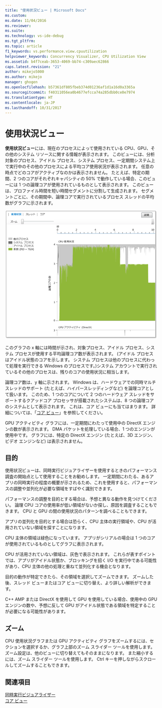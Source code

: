 ```yaml
---
title: "使用状況ビュー | Microsoft Docs"
ms.custom: 
ms.date: 11/04/2016
ms.reviewer: 
ms.suite: 
ms.technology: vs-ide-debug
ms.tgt_pltfrm: 
ms.topic: article
f1_keywords: vs.performance.view.cpuutilization
helpviewer_keywords: Concurrency Visualizer, CPU Utilization View
ms.assetid: b4f7ceab-3653-4069-bb74-c309aec62866
caps.latest.revision: "21"
author: mikejo5000
ms.author: mikejo
manager: ghogen
ms.openlocfilehash: b57361df805fbeb374d01236af1d1a16d0a3365a
ms.sourcegitcommit: f40311056ea0b4677efcca74a285dbb0ce0e7974
ms.translationtype: HT
ms.contentlocale: ja-JP
ms.lasthandoff: 10/31/2017
---
```

# <a name="utilization-view"></a>使用状況ビュー
**使用状況ビュー**には、現在のプロセスによって使用されている CPU、GPU、その他のシステム リソースに関する情報が表示されます。 このビューには、分析対象のプロセス、アイドル プロセス、システム プロセス、一定期間システム上で実行中のその他のプロセスによる平均コア使用状況が表示されます。 任意の時点でどのコアがアクティブなのかは表示されません。 たとえば、特定の期間、2 つのコアがそれぞれキャパシティの 50% で動作している場合、このビューには 1 つの論理コアが使用されているものとして表示されます。 このビューは、プロファイル時間を短い時間セグメントに分割して生成されます。 セグメントごとに、その期間中、論理コアで実行されているプロセス スレッドの平均数がグラフに示されます。  
  
 ![CPU 使用率ビュー](../profiling/media/vsts_ppacpuutil.png "VSTS_PPAcpuUtil")  
  
 このグラフの x 軸には時間が示され、対象プロセス、アイドル プロセス、システム プロセスが使用する平均論理コア数が表示されます。 (アイドル プロセスはアイドル状態のコアを示します。 システム プロセスは他のプロセスに代わって処理を実行できる Windows のプロセスです。)システム アカウントで実行されているその他のプロセスは、残りのコアの使用状況に相当します。  
  
 論理コア数は、y 軸に示されます。 Windows は、ハードウェアでの同時マルチスレッドのサポート (たとえば、ハイパースレッディングなど) を論理コアとして扱います。 このため、1 つのコアについて 2 つのハードウェア スレッドをサポートするクアッドコア プロセッサが搭載されたシステムは、8 つの論理コアのシステムとして表示されます。 これは、コア ビューにも当てはまります。 詳細については、「[コア ビュー](../profiling/cores-view.md)」を参照してください。  
  
 GPU アクティビティ グラフには、一定期間にわたって使用中の DirectX エンジンの数が表示されます。  DMA パケットを処理している場合、1 つのエンジンが使用中です。  グラフには、特定の DirectX エンジン (たとえば、3D エンジン、ビデオ エンジンなど) は表示されません。  
  
## <a name="purpose"></a>目的  
 使用状況ビューは、同時実行ビジュアライザーを使用するときのパフォーマンス調査の開始点として使用することをお勧めします。 一定期間にわたる、あるアプリの同時実行の程度の概要が示されるため、これを使用すると、パフォーマンスの調整や並列化が必要な領域をすばやく識別できます。  
  
 パフォーマンスの調整を目的とする場合は、予想と異なる動作を見つけてください。 論理 CPU コアの使用率が低い領域がないか探し、原因を調査することもできます。 CPU と GPU の間の使用状況のパターンを調べることもできます。  
  
 アプリの並列化を目的とする場合は恐らく、CPU 主体の実行領域や、CPU が活用されていない領域を探すことになります。  
  
 CPU 主体の領域は緑色になっています。 アプリがシリアルの場合は 1 つのコアが使用されているものとしてグラフに表示されます。  
  
 CPU が活用されていない領域は、灰色で表示されます。 これらが表すポイントでは、アプリがアイドル状態か、ブロッキングを招く I/O を実行中である可能性があり、CPU 主体の他の処理と重ねて並列化する機会となります。  
  
 目的の動作が特定できたら、その領域を選択してズームできます。 ズームした後、スレッド ビューまたはコア ビューに切り替え、より詳しい解析ができます。  
  
 C++ AMP または DirectX を使用して GPU を使用している場合、使用中の GPU エンジンの数や、予想に反して GPU がアイドル状態である領域を特定することが必要になる可能性があります。  
  
## <a name="zooming"></a>ズーム  
 CPU 使用状況グラフまたは GPU アクティビティ グラフをズームするには、セクションを選択するか、グラフ上部のズーム スライダー ツールを使用します。 ズーム設定は、他のビューに切り替えてもそのままになります。 また縮小するには、ズーム スライダー ツールを使用します。 Ctrl キーを押しながらスクロールしてズームすることもできます。  
  
## <a name="see-also"></a>関連項目  
 [同時実行ビジュアライザー](../profiling/concurrency-visualizer.md)   
 [コア ビュー](../profiling/cores-view.md)